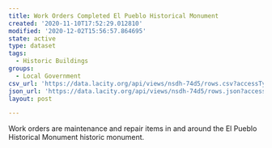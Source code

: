 ```yaml
---
title: Work Orders Completed El Pueblo Historical Monument
created: '2020-11-10T17:52:29.012810'
modified: '2020-12-02T15:56:57.864695'
state: active
type: dataset
tags:
  - Historic Buildings
groups:
  - Local Government
csv_url: 'https://data.lacity.org/api/views/nsdh-74d5/rows.csv?accessType=DOWNLOAD'
json_url: 'https://data.lacity.org/api/views/nsdh-74d5/rows.json?accessType=DOWNLOAD'
layout: post

---
```

Work orders are maintenance and repair items in and around the El Pueblo Historical Monument historic monument.
